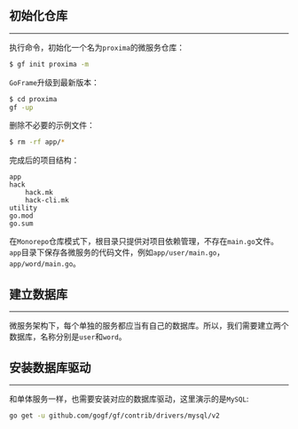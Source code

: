 ## 初始化仓库
---
执行命令，初始化一个名为`proxima`的微服务仓库：

```bash
$ gf init proxima -m
```

`GoFrame`升级到最新版本：
```bash
$ cd proxima
gf -up
```

删除不必要的示例文件：
```bash
$ rm -rf app/*
```

完成后的项目结构：
```text
app
hack
	hack.mk
	hack-cli.mk
utility
go.mod
go.sum
```
在`Monorepo`仓库模式下，根目录只提供对项目依赖管理，不存在`main.go`文件。`app`目录下保存各微服务的代码文件，例如`app/user/main.go`，`app/word/main.go`。

## 建立数据库
---
微服务架构下，每个单独的服务都应当有自己的数据库。所以，我们需要建立两个数据库，名称分别是`user`和`word`。

## 安装数据库驱动
---
和单体服务一样，也需要安装对应的数据库驱动，这里演示的是`MySQL`:

```bash
go get -u github.com/gogf/gf/contrib/drivers/mysql/v2
```
